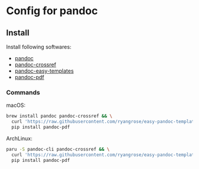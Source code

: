 # Config for pandoc

## Install

Install following softwares:

- [pandoc](https://pandoc.org/)
- [pandoc-crossref](https://github.com/lierdakil/pandoc-crossref)
- [pandoc-easy-templates](https://github.com/ryangrose/easy-pandoc-templates)
- [pandoc-pdf](https://github.com/r4ai/pandoc_pdf)

### Commands

macOS:
```sh
brew install pandoc pandoc-crossref && \
  curl 'https://raw.githubusercontent.com/ryangrose/easy-pandoc-templates/master/copy_templates.sh' | bash && \
  pip install pandoc-pdf
```

ArchLinux:

```sh
paru -S pandoc-cli pandoc-crossref && \
  curl 'https://raw.githubusercontent.com/ryangrose/easy-pandoc-templates/master/copy_templates.sh' | bash && \
  pip install pandoc-pdf
```
